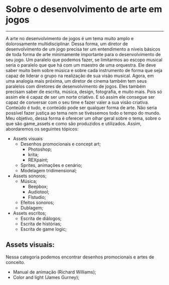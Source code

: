 # Sobre o desenvolvimento de arte em jogos
---

A arte no desenvolvimento de jogos é um tema muito amplo e dolorosamente multidisciplinar. Dessa forma, um diretor de desenvolvimento de um jogo precisa ter um entendimento a níveis básicos de toda forma de arte minimamente importante para o desenvolvimento de seu jogo. Um paralelo que podemos fazer, se limitarmos ao escopo musical seria o paralelo que que há com um maestro de uma orquestra. Ele deve saber muito bem sobre música e sobre cada instrumento de forma que seja capaz de liderar o grupo na realização de sua visão musical. Agora, em uma analogia mais próxima, um diretor de cinema também tem seus paralelos com diretores de desenvolvimento de jogos. Eles também precisam saber de escrita, música, design, fotografia, e muito mais. Pois só assim ele é capaz de ser um norte criativo. E só assim ele consegue ser capaz de conversar com o seu time e fazer valer a sua visão criativa. Conteúdo é tudo, e conteúdo pode ser qualquer forma de arte. Não seria possível fazer justiça ao tema nem se tivéssemos todo o tempo do mundo. Meu objetivo, dessa forma é oferecer um olhar geral sobre o tema, sobre o que são game_assets e como são produzidos e utilizados. Assim, abordaremos os seguintes tópicos:

- Assets visuais 
	- Desenhos promocionais e concept art;
		- Photoshop;
		- krita;
		- REXpaint;
	- Sprites, animações e cenário;
	- Modelagem tridimensional;
- Assets sonoros;
	- Música;
		- Beepbox;
		- Audiotool;
		- Flstudio;
	- Efeitos sonoros;
	- Dublagem;
- Assets escritos;
	- Escrita de diálogos;
	- Escrita de histórias;
	- Escrita de game logic;

## Assets visuais:

Nessa categoria podemos encontrar desenhos promocionais e artes de conceito.

- Manual de animação (Richard Williams);
- Color and light (James Gurney);
